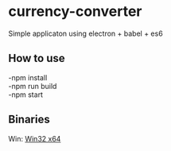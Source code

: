 # currency-converter
Simple applicaton using electron + babel + es6

## How to use

-npm install<br />
-npm run build<br />
-npm start

## Binaries
Win: <a href="https://drive.google.com/file/d/0By86PvhdU04HSVQxaGMydWd2MVk/view?usp=sharing" target="_blank">Win32 x64</a>
